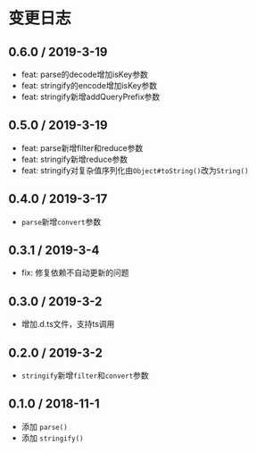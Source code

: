# 变更日志

## 0.6.0 / 2019-3-19

- feat: parse的decode增加isKey参数
- feat: stringify的encode增加isKey参数
- feat: stringify新增addQueryPrefix参数

## 0.5.0 / 2019-3-19

- feat: parse新增filter和reduce参数
- feat: stringify新增reduce参数
- feat: stringify对复杂值序列化由`Object#toString()`改为`String()`

## 0.4.0 / 2019-3-17

- `parse`新增`convert`参数

## 0.3.1 / 2019-3-4

- fix: 修复依赖不自动更新的问题

## 0.3.0 / 2019-3-2

- 增加.d.ts文件，支持ts调用

## 0.2.0 / 2019-3-2

- `stringify`新增`filter`和`convert`参数

## 0.1.0 / 2018-11-1

- 添加 `parse()`
- 添加 `stringify()`
